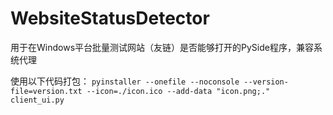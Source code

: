 # WebsiteStatusDetector
用于在Windows平台批量测试网站（友链）是否能够打开的PySide程序，兼容系统代理

使用以下代码打包：
`pyinstaller --onefile --noconsole --version-file=version.txt --icon=./icon.ico --add-data "icon.png;." client_ui.py`
